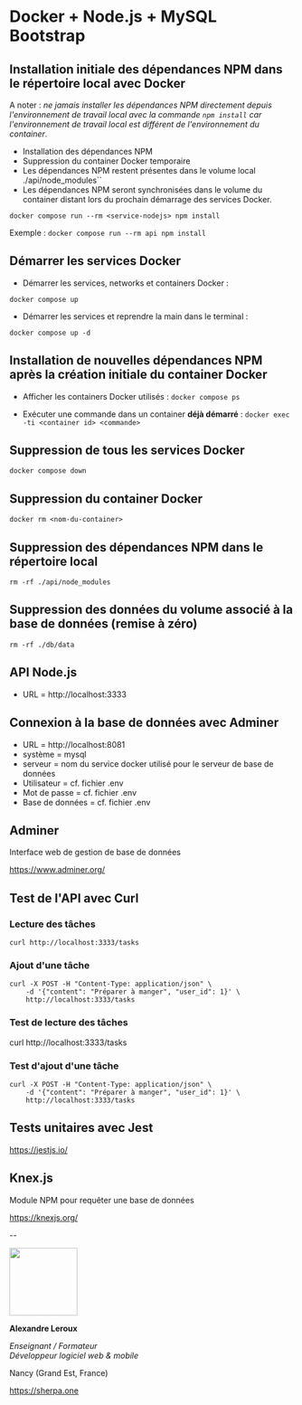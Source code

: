 # Docker + Node.js + MySQL Bootstrap

## Installation initiale des dépendances NPM dans le répertoire local avec Docker

A noter : _ne jamais installer les dépendances NPM directement depuis l'environnement de travail local avec la commande `npm install` car l'environnement de travail local est différent de l'environnement du container_.

- Installation des dépendances NPM
- Suppression du container Docker temporaire
- Les dépendances NPM restent présentes dans le volume local ./api/node_modules``
- Les dépendances NPM seront synchronisées dans le volume du container distant lors du prochain démarrage des services Docker.

`docker compose run --rm <service-nodejs> npm install`

Exemple : `docker compose run --rm api npm install`

## Démarrer les services Docker

- Démarrer les services, networks et containers Docker :

`docker compose up`

- Démarrer les services et reprendre la main dans le terminal :

`docker compose up -d`

## Installation de nouvelles dépendances NPM après la création initiale du container Docker

- Afficher les containers Docker utilisés :
`docker compose ps`

- Exécuter une commande dans un container __déjà démarré__ :
`docker exec -ti <container id> <commande>`

## Suppression de tous les services Docker

`docker compose down`

## Suppression du container Docker

`docker rm <nom-du-container>`

## Suppression des dépendances NPM dans le répertoire local
`rm -rf ./api/node_modules`

## Suppression des données du volume associé à la base de données (remise à zéro)
`rm -rf ./db/data`

## API Node.js
- URL = http://localhost:3333

## Connexion à la base de données avec Adminer
- URL = http://localhost:8081
- système = mysql
- serveur = nom du service docker utilisé pour le serveur de base de données
- Utilisateur = cf. fichier .env
- Mot de passe = cf. fichier .env
- Base de données = cf. fichier .env

## Adminer

Interface web de gestion de base de données

https://www.adminer.org/

## Test de l'API avec Curl

### Lecture des tâches

```
curl http://localhost:3333/tasks
```

### Ajout d'une tâche 

```
curl -X POST -H "Content-Type: application/json" \
    -d '{"content": "Préparer à manger", "user_id": 1}' \
    http://localhost:3333/tasks
```

### Test de lecture des tâches

curl http://localhost:3333/tasks

### Test d'ajout d'une tâche
```
curl -X POST -H "Content-Type: application/json" \
    -d '{"content": "Préparer à manger", "user_id": 1}' \
    http://localhost:3333/tasks
```

## Tests unitaires avec Jest

https://jestjs.io/

## Knex.js

Module NPM pour requêter une base de données

https://knexjs.org/

--

<img src="https://sherpa.one/images/sherpa-logotype.png" width="120px">

__Alexandre Leroux__

_Enseignant / Formateur_<br>
_Développeur logiciel web & mobile_

Nancy (Grand Est, France)

https://sherpa.one
